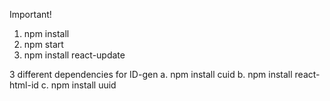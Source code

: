 Important!

1. npm install
2. npm start
3. npm install react-update

3 different dependencies for ID-gen
a. npm install cuid
b. npm install react-html-id
c. npm install uuid